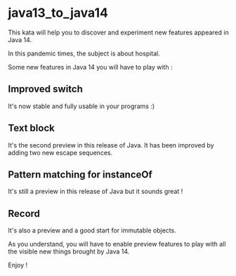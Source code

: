 # java13_to_java14
This kata will help you to discover and experiment new features appeared in Java 14.

In this pandemic times, the subject is about hospital.

Some new features in Java 14 you will have to play with :

## Improved switch
It's now stable and fully usable in your programs :)

## Text block
It's the second preview in this release of Java. It has been improved by adding two new escape sequences.

## Pattern matching for instanceOf
It's still a preview in this release of Java but it sounds great !

## Record
It's also a preview and a good start for immutable objects.

As you understand, you will have to enable preview features to play with all the visible new things brought by Java 14.

Enjoy !
